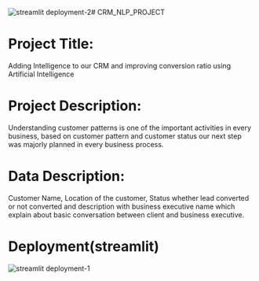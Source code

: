 ![streamlit deployment-2](https://github.com/madhumarvel123/CRM_NLP_PROJECT/assets/122166780/43c42b38-aa7a-4148-ba30-b065040d30ab)# CRM_NLP_PROJECT
# Project Title:
Adding Intelligence to our CRM and improving conversion ratio using
Artificial Intelligence
# Project Description: 
Understanding customer patterns is one of the important activities in
every business, based on customer pattern and customer status our next step was majorly
planned in every business process.
# Data Description:
Customer Name, Location of the customer, Status whether lead converted or not converted
and description with business executive name which explain about basic conversation
between client and business executive.
# Deployment(streamlit)

![streamlit deployment-1](https://github.com/madhumarvel123/CRM_NLP_PROJECT/assets/122166780/84f8130c-893d-4a40-96df-886447ec5578)
